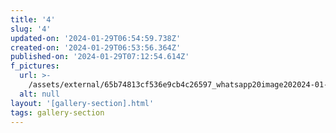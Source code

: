 ```yaml
---
title: '4'
slug: '4'
updated-on: '2024-01-29T06:54:59.738Z'
created-on: '2024-01-29T06:53:56.364Z'
published-on: '2024-01-29T07:12:54.614Z'
f_pictures:
  url: >-
    /assets/external/65b74813cf536e9cb4c26597_whatsapp20image202024-01-2720at2015.36.04_396456d6.jpg
  alt: null
layout: '[gallery-section].html'
tags: gallery-section
---
```



